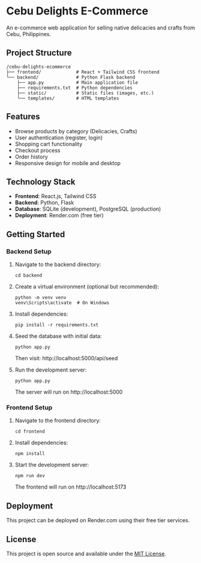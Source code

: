 # Cebu Delights E-Commerce

An e-commerce web application for selling native delicacies and crafts from Cebu, Philippines.

## Project Structure

```
/cebu-delights-ecommerce
├── frontend/             # React + Tailwind CSS frontend
└── backend/              # Python Flask backend
    ├── app.py            # Main application file
    ├── requirements.txt  # Python dependencies
    ├── static/           # Static files (images, etc.)
    └── templates/        # HTML templates
```

## Features

- Browse products by category (Delicacies, Crafts)
- User authentication (register, login)
- Shopping cart functionality
- Checkout process
- Order history
- Responsive design for mobile and desktop

## Technology Stack

- **Frontend**: React.js, Tailwind CSS
- **Backend**: Python, Flask
- **Database**: SQLite (development), PostgreSQL (production)
- **Deployment**: Render.com (free tier)

## Getting Started

### Backend Setup

1. Navigate to the backend directory:
   ```
   cd backend
   ```

2. Create a virtual environment (optional but recommended):
   ```
   python -m venv venv
   venv\Scripts\activate  # On Windows
   ```

3. Install dependencies:
   ```
   pip install -r requirements.txt
   ```

4. Seed the database with initial data:
   ```
   python app.py
   ```
   Then visit: http://localhost:5000/api/seed

5. Run the development server:
   ```
   python app.py
   ```
   The server will run on http://localhost:5000

### Frontend Setup

1. Navigate to the frontend directory:
   ```
   cd frontend
   ```

2. Install dependencies:
   ```
   npm install
   ```

3. Start the development server:
   ```
   npm run dev
   ```
   The frontend will run on http://localhost:5173

## Deployment

This project can be deployed on Render.com using their free tier services.

## License

This project is open source and available under the [MIT License](LICENSE).

